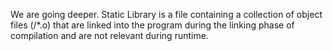 We are going deeper. Static Library is a file containing a collection of object files (/*.o) that are linked into the program during the linking phase of compilation and are not relevant during runtime.
